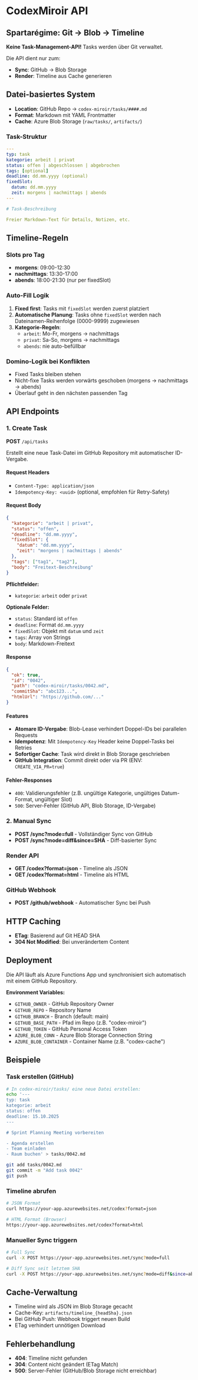 # CodexMiroir API

## Spartarégime: Git → Blob → Timeline

**Keine Task-Management-API!** Tasks werden über Git verwaltet.

Die API dient nur zum:
- **Sync**: GitHub → Blob Storage
- **Render**: Timeline aus Cache generieren

## Datei-basiertes System

- **Location**: GitHub Repo → `codex-miroir/tasks/####.md`
- **Format**: Markdown mit YAML Frontmatter
- **Cache**: Azure Blob Storage (`raw/tasks/`, `artifacts/`)

### Task-Struktur

```yaml
---
typ: task
kategorie: arbeit | privat
status: offen | abgeschlossen | abgebrochen
tags: [optional]
deadline: dd.mm.yyyy (optional)
fixedSlot:
  datum: dd.mm.yyyy
  zeit: morgens | nachmittags | abends
---

# Task-Beschreibung

Freier Markdown-Text für Details, Notizen, etc.
```

## Timeline-Regeln

### Slots pro Tag
- **morgens**: 09:00-12:30
- **nachmittags**: 13:30-17:00
- **abends**: 18:00-21:30 (nur per fixedSlot)

### Auto-Fill Logik
1. **Fixed first**: Tasks mit `fixedSlot` werden zuerst platziert
2. **Automatische Planung**: Tasks ohne `fixedSlot` werden nach Dateinamen-Reihenfolge (0000-9999) zugewiesen
3. **Kategorie-Regeln**:
   - `arbeit`: Mo-Fr, morgens → nachmittags
   - `privat`: Sa-So, morgens → nachmittags
   - `abends`: nie auto-befüllbar

### Domino-Logik bei Konflikten
- Fixed Tasks bleiben stehen
- Nicht-fixe Tasks werden vorwärts geschoben (morgens → nachmittags → abends)
- Überlauf geht in den nächsten passenden Tag

## API Endpoints

### 1. Create Task

**POST** `/api/tasks`

Erstellt eine neue Task-Datei im GitHub Repository mit automatischer ID-Vergabe.

#### Request Headers
- `Content-Type: application/json`
- `Idempotency-Key: <uuid>` (optional, empfohlen für Retry-Safety)

#### Request Body
```json
{
  "kategorie": "arbeit | privat",
  "status": "offen",
  "deadline": "dd.mm.yyyy",
  "fixedSlot": {
    "datum": "dd.mm.yyyy",
    "zeit": "morgens | nachmittags | abends"
  },
  "tags": ["tag1", "tag2"],
  "body": "Freitext-Beschreibung"
}
```

**Pflichtfelder:**
- `kategorie`: `arbeit` oder `privat`

**Optionale Felder:**
- `status`: Standard ist `offen`
- `deadline`: Format `dd.mm.yyyy`
- `fixedSlot`: Objekt mit `datum` und `zeit`
- `tags`: Array von Strings
- `body`: Markdown-Freitext

#### Response
```json
{
  "ok": true,
  "id": "0042",
  "path": "codex-miroir/tasks/0042.md",
  "commitSha": "abc123...",
  "htmlUrl": "https://github.com/..."
}
```

#### Features
- **Atomare ID-Vergabe**: Blob-Lease verhindert Doppel-IDs bei parallelen Requests
- **Idempotenz**: Mit `Idempotency-Key` Header keine Doppel-Tasks bei Retries
- **Sofortiger Cache**: Task wird direkt in Blob Storage geschrieben
- **GitHub Integration**: Commit direkt oder via PR (ENV: `CREATE_VIA_PR=true`)

#### Fehler-Responses
- `400`: Validierungsfehler (z.B. ungültige Kategorie, ungültiges Datum-Format, ungültiger Slot)
- `500`: Server-Fehler (GitHub API, Blob Storage, ID-Vergabe)

### 2. Manual Sync
- **POST /sync?mode=full** - Vollständiger Sync von GitHub
- **POST /sync?mode=diff&since=SHA** - Diff-basierter Sync

### Render API
- **GET /codex?format=json** - Timeline als JSON
- **GET /codex?format=html** - Timeline als HTML

### GitHub Webhook
- **POST /github/webhook** - Automatischer Sync bei Push

## HTTP Caching
- **ETag**: Basierend auf Git HEAD SHA
- **304 Not Modified**: Bei unverändertem Content

## Deployment

Die API läuft als Azure Functions App und synchronisiert sich automatisch mit einem GitHub Repository.

**Environment Variables:**
- `GITHUB_OWNER` - GitHub Repository Owner
- `GITHUB_REPO` - Repository Name
- `GITHUB_BRANCH` - Branch (default: main)
- `GITHUB_BASE_PATH` - Pfad im Repo (z.B. "codex-miroir")
- `GITHUB_TOKEN` - GitHub Personal Access Token
- `AZURE_BLOB_CONN` - Azure Blob Storage Connection String
- `AZURE_BLOB_CONTAINER` - Container Name (z.B. "codex-cache")

## Beispiele

### Task erstellen (GitHub)
```bash
# In codex-miroir/tasks/ eine neue Datei erstellen:
echo '---
typ: task
kategorie: arbeit
status: offen
deadline: 15.10.2025
---

# Sprint Planning Meeting vorbereiten

- Agenda erstellen
- Team einladen
- Raum buchen' > tasks/0042.md

git add tasks/0042.md
git commit -m "Add task 0042"
git push
```

### Timeline abrufen
```bash
# JSON Format
curl https://your-app.azurewebsites.net/codex?format=json

# HTML Format (Browser)
https://your-app.azurewebsites.net/codex?format=html
```

### Manueller Sync triggern
```bash
# Full Sync
curl -X POST https://your-app.azurewebsites.net/sync?mode=full

# Diff Sync seit letztem SHA
curl -X POST https://your-app.azurewebsites.net/sync?mode=diff&since=abc123def
```

## Cache-Verwaltung

- Timeline wird als JSON im Blob Storage gecacht
- Cache-Key: `artifacts/timeline_{headSha}.json`
- Bei GitHub Push: Webhook triggert neuen Build
- ETag verhindert unnötigen Download

## Fehlerbehandlung

- **404**: Timeline nicht gefunden
- **304**: Content nicht geändert (ETag Match)
- **500**: Server-Fehler (GitHub/Blob Storage nicht erreichbar)